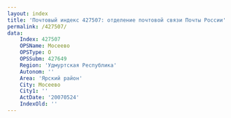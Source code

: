 ```yaml
---
layout: index
title: 'Почтовый индекс 427507: отделение почтовой связи Почты России'
permalink: /427507/
data:
    Index: 427507
    OPSName: Мосеево
    OPSType: О
    OPSSubm: 427649
    Region: 'Удмуртская Республика'
    Autonom: ''
    Area: 'Ярский район'
    City: Мосеево
    City1: ''
    ActDate: '20070524'
    IndexOld: ''
---
```

